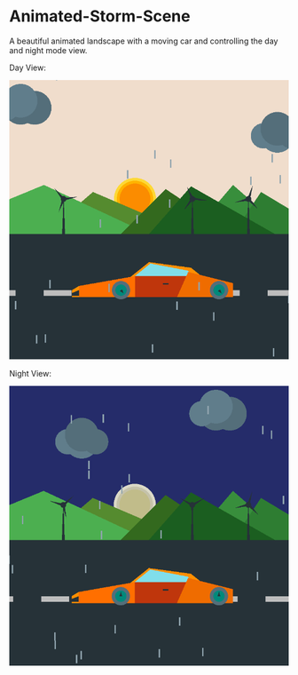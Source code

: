# Animated-Storm-Scene
A beautiful animated landscape with a moving car and controlling the day and night mode view.

Day View:

![alt text](https://github.com/Xci-pho/Animated-Storm-Scene/blob/master/daytime.PNG)

Night View:

![alt text](https://github.com/Xci-pho/Animated-Storm-Scene/blob/master/Night.PNG)
